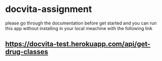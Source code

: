 # docvita-assignment
please go through the documentation before get started and you can run this app without installing in your local meachine with the following link
## https://docvita-test.herokuapp.com/api/get-drug-classes
